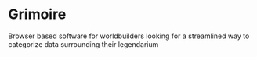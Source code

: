 # Grimoire
Browser based software for worldbuilders looking for a streamlined way to categorize data surrounding their legendarium
